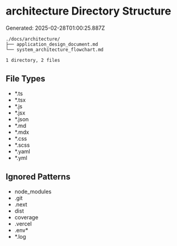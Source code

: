# architecture Directory Structure
Generated: 2025-02-28T01:00:25.887Z

```
./docs/architecture/
├── application_design_document.md
└── system_architecture_flowchart.md

1 directory, 2 files

```

## File Types
- *.ts
- *.tsx
- *.js
- *.jsx
- *.json
- *.md
- *.mdx
- *.css
- *.scss
- *.yaml
- *.yml

## Ignored Patterns
- node_modules
- .git
- .next
- dist
- coverage
- .vercel
- .env*
- *.log
